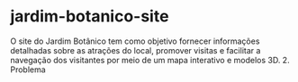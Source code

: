 # jardim-botanico-site
O site do Jardim Botânico tem como objetivo fornecer informações detalhadas sobre as atrações do local, promover visitas e facilitar a navegação dos visitantes por meio de um mapa interativo e modelos 3D.  2. Problema
